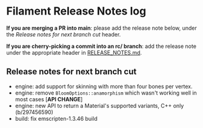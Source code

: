 # Filament Release Notes log

**If you are merging a PR into main**: please add the release note below, under the *Release notes
for next branch cut* header.

**If you are cherry-picking a commit into an rc/ branch**: add the release note under the
appropriate header in [RELEASE_NOTES.md](./RELEASE_NOTES.md).

## Release notes for next branch cut

- engine: add support for skinning with more than four bones per vertex.
- engine: remove `BloomOptions::anamorphism` which wasn't working well in most cases [**API CHANGE**] 
- engine: new API to return a Material's supported variants, C++ only (b/297456590)
- build: fix emscripten-1.3.46 build
